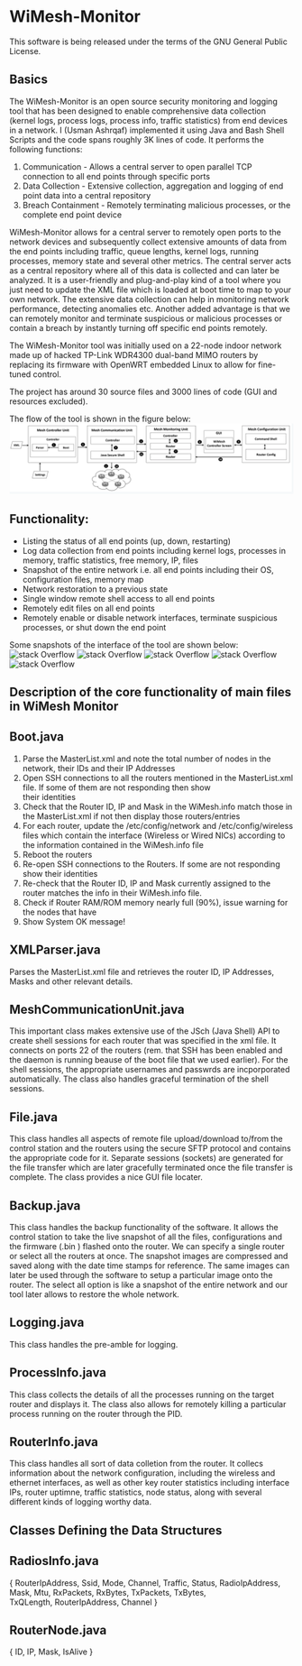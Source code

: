 # WiMesh-Monitor
This software is being released under the terms of the GNU General Public License.

Basics
------
The WiMesh-Monitor is an open source security monitoring and logging tool that has been designed to enable comprehensive data collection (kernel logs, process logs, process info, traffic statistics) from end devices in a network. I (Usman Ashrqaf) implemented it using Java and Bash Shell Scripts  and the code spans roughly 3K lines of code. It performs the following functions:

1. Communication - Allows a central server to open parallel TCP connection to all end points through specific ports
2. Data Collection - Extensive collection, aggregation and logging of end point data into a central repository
3. Breach Containment - Remotely terminating malicious processes, or the complete end point device

WiMesh-Monitor allows for a central server to remotely open ports to the network devices and subsequently collect extensive amounts of data from the end points including traffic, queue lengths, kernel logs, running processes, memory state and several other metrics. The central server acts as a central repository where all of this data is collected and can later be analyzed. It is a user-friendly and plug-and-play kind of a tool where you just need to update the XML file which is loaded at boot time to map to your own network. The extensive data collection can help in monitoring network performance, detecting anomalies etc. Another added advantage is that we can remotely monitor and terminate suspicious or malicious processes or contain a breach by instantly turning off specific end points remotely.

The WiMesh-Monitor tool was initially used on a 22-node indoor network made up of hacked TP-Link WDR4300 dual-band MIMO routers by replacing its firmware with OpenWRT embedded Linux to allow for fine-tuned control. 

The project has around 30 source files and 3000 lines of code (GUI and resources excluded).

The flow of the tool is shown in the figure below:
![stack Overflow](https://github.com/uashraf1981/WiMesh-Controller/blob/master/WiMesh%20Controller%20Flow.png)

Functionality:
--------------
- Listing the status of all end points (up, down, restarting)
- Log data collection from end points including kernel logs, processes in memory, traffic statistics, free memory, IP, files
- Snapshot of the entire network i.e. all end points including their OS, configuration files, memory map
- Network restoration to a previous state
- Single window remote shell access to all end points
- Remotely edit files on all end points
- Remotely enable or disable network interfaces, terminate suspicious processes, or shut down the end point 

Some snapshots of the interface of the tool are shown below:
![stack Overflow](https://github.com/uashraf1981/WiMesh-Monitor/blob/master/src/res/WiMesh_Controller_a.jpg)
![stack Overflow](https://github.com/uashraf1981/WiMesh-Monitor/blob/master/src/res/WiMesh_Controller_b.jpg)
![stack Overflow](https://github.com/uashraf1981/WiMesh-Monitor/blob/master/src/res/Logging.jpg)
![stack Overflow](https://github.com/uashraf1981/WiMesh-Monitor/blob/master/src/res/processinfo.jpg)
![stack Overflow](https://github.com/uashraf1981/WiMesh-Monitor/blob/master/src/res/remoteshell.jpg)

Description of the core functionality of main files in WiMesh Monitor
--------------------------------------------------------------------
Boot.java
---------
1. Parse the MasterList.xml and note the total number of nodes in the network, their IDs and their IP Addresses
2. Open SSH connections to all the routers mentioned in the MasterList.xml file. If some of them are not responding then show  
   their identities 
3. Check that the Router ID, IP and Mask in the WiMesh.info match those in the MasterList.xml if not then display those 
   routers/entries
4. For each router, update the /etc/config/network and /etc/config/wireless files which contain the interface (Wireless or 
   Wired NICs) according to the information contained in the WiMesh.info file
5. Reboot the routers
6. Re-open SSH connections to the Routers. If some are not responding show their identities
7. Re-check that the Router ID, IP and Mask currently assigned to the router matches the info in their WiMesh.info file. 
8. Check if Router RAM/ROM memory nearly full (90%), issue warning for the nodes that have
9. Show System OK message!

XMLParser.java
--------------
Parses the MasterList.xml file and retrieves the router ID, IP Addresses, Masks and other relevant details.

MeshCommunicationUnit.java
--------------------------
This important class makes extensive use of the JSch (Java Shell) API to create shell sessions for each router that was specified in the xml file. It connects on ports 22 of the routers (rem. that SSH has been enabled and the daemon is running beause of the boot file that we used earlier). For the shell sessions, the appropriate usernames and passwrds are incporporated automatically. The class also handles graceful termination of the shell sessions.

File.java
---------
This class handles all aspects of remote file upload/download to/from the control station and the routers using the secure SFTP protocol and contains the appropriate code for it. Separate sessions (sockets) are generated for the file transfer which are later gracefully terminated once the file transfer is complete. The class provides a nice GUI file locater.

Backup.java
---------
This class handles the backup functionality of the software. It allows the control station to take the live snapshot of all the files, configurations and the firmware (.bin ) flashed onto the router. We can specify a single router or select all the routers at once. The snapshot images are compressed and saved along with the date time stamps for reference. The same images can later be used through the software to setup a particular image onto the router. The select all option is like a snapshot of the entire network and our tool later allows to restore the whole network.

Logging.java
------------
This class handles the pre-amble for logging.

ProcessInfo.java
----------------
This class collects the details of all the processes running on the target router and displays it. The class also allows for remotely killing a particular process running on the router through the PID.

RouterInfo.java
----------------
This class handles all sort of data colletion from the router. It collecs information about the network configuration, including the wireless and ethernet interfaces, as well as other key router statistics including interface IPs, router uptimne, traffic statistics, node status, along with several different kinds of logging worthy data. 

Classes Defining the Data Structures
------------------------------------
RadiosInfo.java
---------------
{ RouterIpAddress, Ssid, Mode, Channel, Traffic, Status, RadioIpAddress, Mask, Mtu, RxPackets, RxBytes, TxPackets, TxBytes,   
  TxQLength, RouterIpAddress, Channel }
  
RouterNode.java
---------------
{ ID, IP, Mask, IsAlive }
